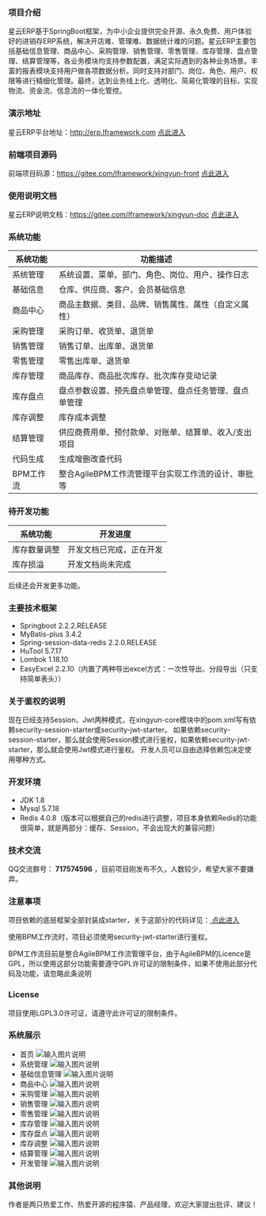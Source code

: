 ### 项目介绍
星云ERP基于SpringBoot框架，为中小企业提供完全开源、永久免费、用户体验好的进销存ERP系统，解决开店难、管理难、数据统计难的问题。星云ERP主要包括基础信息管理、商品中心、采购管理、销售管理、零售管理、库存管理、盘点管理、结算管理等，各业务模块均支持参数配置，满足实际遇到的各种业务场景。丰富的报表模块支持用户做各项数据分析。同时支持对部门、岗位、角色、用户、权限等进行精细化管理。最终，达到业务线上化、透明化、简易化管理的目标，实现物流、资金流、信息流的一体化管控。

### 演示地址
星云ERP平台地址：http://erp.lframework.com   <a href="http://erp.lframework.com" target="_blank">点此进入</a>

### 前端项目源码
前端项目码源：https://gitee.com/lframework/xingyun-front   <a href="https://gitee.com/lframework/xingyun-front" target="_blank">点此进入</a>

### 使用说明文档
星云ERP说明文档：https://gitee.com/lframework/xingyun-doc   <a href="https://gitee.com/lframework/xingyun-doc" target="_blank">点此进入</a>

### 系统功能
| 系统功能   | 功能描述                          |
|--------|-------------------------------|
| 系统管理   | 系统设置、菜单、部门、角色、岗位、用户、操作日志      |
| 基础信息   | 仓库、供应商、客户、会员基础信息              |
| 商品中心   | 商品主数据、类目、品牌、销售属性、属性（自定义属性）    |
| 采购管理   | 采购订单、收货单、退货单                  |
| 销售管理   | 销售订单、出库单、退货单                  |
| 零售管理   | 零售出库单、退货单                     |
| 库存管理   | 商品库存、商品批次库存、批次库存变动记录          |
| 库存盘点   | 盘点参数设置、预先盘点单管理、盘点任务管理、盘点单管理   |
| 库存调整   | 库存成本调整                        |
| 结算管理   | 供应商费用单、预付款单、对账单、结算单、收入/支出项目   |
| 代码生成   | 生成增删改查代码                      |
| BPM工作流 | 整合AgileBPM工作流管理平台实现工作流的设计、审批等 |

### 待开发功能
| 系统功能 | 开发进度         |
|------|--------------|
| 库存数量调整 | 开发文档已完成，正在开发     |
| 库存损溢 | 开发文档尚未完成     |

后续还会开发更多功能。

### 主要技术框架

* Springboot 2.2.2.RELEASE
* MyBatis-plus 3.4.2
* Spring-session-data-redis 2.2.0.RELEASE
* HuTool 5.7.17
* Lombok 1.18.10
* EasyExcel 2.2.10（内置了两种导出excel方式：一次性导出、分段导出（只支持简单表头））

### 关于鉴权的说明
现在已经支持Session、Jwt两种模式，在xingyun-core模块中的pom.xml写有依赖security-session-starter或security-jwt-starter。
如果依赖security-session-starter，那么就会使用Session模式进行鉴权，如果依赖security-jwt-starter，那么就会使用Jwt模式进行鉴权。
开发人员可以自由选择依赖包决定使用哪种方式。

### 开发环境

* JDK 1.8
* Mysql 5.7.18
* Redis 4.0.8（版本可以根据自己的redis进行调整，项目本身依赖Redis的功能很简单，就是两部分：缓存、Session，不会出现大的兼容问题）

### 技术交流

QQ交流群号： **717574596** ，目前项目刚发布不久，人数较少，希望大家不要嫌弃。

### 注意事项

项目依赖的底层框架全部封装成starter，关于这部分的代码详见：<a href="https://gitee.com/lframework/jugg" target="_blank">
点此进入</a>

使用BPM工作流时，项目必须使用security-jwt-starter进行鉴权。

BPM工作流目前是整合AgileBPM工作流管理平台，由于AgileBPM的Licence是GPL，所以使用这部分功能需要遵守GPL许可证的限制条件，如果不使用此部分代码及功能，请忽略此条说明

### License

项目使用LGPL3.0许可证，请遵守此许可证的限制条件。

### 系统展示

* 首页
  ![输入图片说明](screenshots/1.jpg)
* 系统管理
  ![输入图片说明](screenshots/2.jpg)
* 基础信息管理
![输入图片说明](screenshots/3.jpg)
* 商品中心
![输入图片说明](screenshots/4.jpg)
* 采购管理
![输入图片说明](screenshots/5.jpg)
* 销售管理
![输入图片说明](screenshots/6.jpg)
* 零售管理
![输入图片说明](screenshots/7.jpg)
* 库存管理
![输入图片说明](screenshots/8.jpg)
* 库存盘点
![输入图片说明](screenshots/9.jpg)
* 库存调整
![输入图片说明](screenshots/10.jpg)
* 结算管理
![输入图片说明](screenshots/11.jpg)
* 开发管理
![输入图片说明](screenshots/12.jpg)

### 其他说明
作者是两只热爱工作、热爱开源的程序猿、产品经理，欢迎大家提出批评、建议！